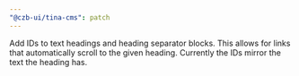 ```yaml
---
"@czb-ui/tina-cms": patch
---
```


Add IDs to text headings and heading separator blocks. This allows for links that automatically scroll to the given heading. Currently the IDs mirror the text the heading has.
